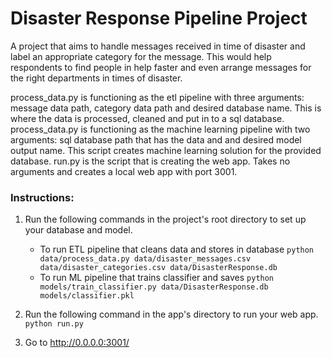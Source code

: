 # Disaster Response Pipeline Project
A project that aims to handle messages received in time of disaster and label an appropriate category for the message. This would help respondents to find people in help faster and even arrange messages for the right departments in times of disaster. 

process_data.py is functioning as the etl pipeline with three arguments: message data path, category data path and desired database name. This is where the data is processed, cleaned and put in to a sql database.
process_data.py is functioning as the machine learning pipeline with two arguments: sql database path that has the data and and desired model output name. This script creates machine learning solution for the provided database.
run.py is the script that is creating the web app. Takes no arguments and creates a local web app with port 3001.


### Instructions:
1. Run the following commands in the project's root directory to set up your database and model.

    - To run ETL pipeline that cleans data and stores in database
        `python data/process_data.py data/disaster_messages.csv data/disaster_categories.csv data/DisasterResponse.db`
    - To run ML pipeline that trains classifier and saves
        `python models/train_classifier.py data/DisasterResponse.db models/classifier.pkl`

2. Run the following command in the app's directory to run your web app.
    `python run.py`

3. Go to http://0.0.0.0:3001/
